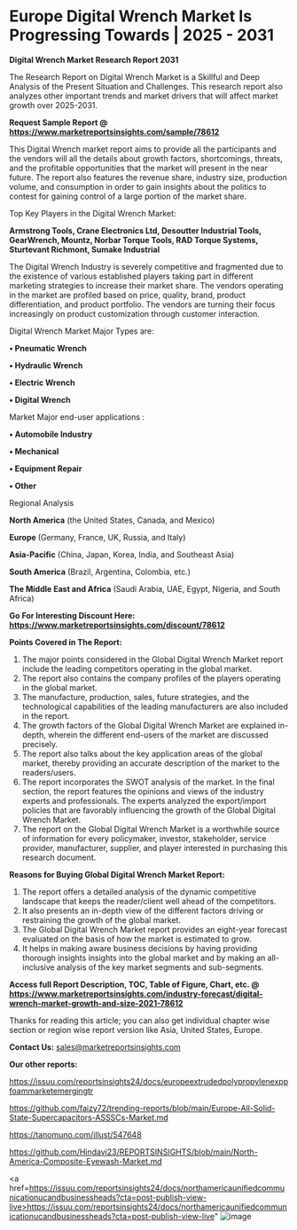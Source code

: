# Europe Digital Wrench Market Is Progressing Towards | 2025 - 2031

<strong>Digital Wrench Market Research Report 2031</strong>

The Research Report on Digital Wrench Market is a Skillful and Deep Analysis of the Present Situation and Challenges. This research report also analyzes other important trends and market drivers that will affect market growth over 2025-2031.

<strong>Request Sample Report @ <a href=https://www.marketreportsinsights.com/sample/78612>https://www.marketreportsinsights.com/sample/78612</a></strong>

This Digital Wrench market report aims to provide all the participants and the vendors will all the details about growth factors, shortcomings, threats, and the profitable opportunities that the market will present in the near future. The report also features the revenue share, industry size, production volume, and consumption in order to gain insights about the politics to contest for gaining control of a large portion of the market share.

Top Key Players in the Digital Wrench Market:

<strong>Armstrong Tools, Crane Electronics Ltd, Desoutter Industrial Tools, GearWrench, Mountz, Norbar Torque Tools, RAD Torque Systems, Sturtevant Richmont, Sumake Industrial</strong>

The Digital Wrench Industry is severely competitive and fragmented due to the existence of various established players taking part in different marketing strategies to increase their market share. The vendors operating in the market are profiled based on price, quality, brand, product differentiation, and product portfolio. The vendors are turning their focus increasingly on product customization through customer interaction.

Digital Wrench Market Major Types are:

<strong>• Pneumatic Wrench

• Hydraulic Wrench

• Electric Wrench

• Digital Wrench</strong>

Market Major end-user applications :

<strong>• Automobile Industry

• Mechanical

• Equipment Repair

• Other</strong>

Regional Analysis

</u><strong><b>North America</b></strong> (the United States, Canada, and Mexico)

<strong><b>Europe </b></strong>(Germany, France, UK, Russia, and Italy)

<strong><b>Asia-Pacific</b></strong> (China, Japan, Korea, India, and Southeast Asia)

<strong><b>South America</b></strong> (Brazil, Argentina, Colombia, etc.)

<strong><b>The Middle East and Africa</b></strong> (Saudi Arabia, UAE, Egypt, Nigeria, and South Africa)

<strong>Go For Interesting Discount Here: <a href=https://www.marketreportsinsights.com/discount/78612>https://www.marketreportsinsights.com/discount/78612</a></strong>

<strong>Points Covered in The Report:</strong>
<ol>
  <li>The major points considered in the Global Digital Wrench Market report include the leading competitors operating in the global market.</li>
  <li>The report also contains the company profiles of the players operating in the global market.</li>
  <li>The manufacture, production, sales, future strategies, and the technological capabilities of the leading manufacturers are also included in the report.</li>
  <li>The growth factors of the Global Digital Wrench Market are explained in-depth, wherein the different end-users of the market are discussed precisely.</li>
  <li>The report also talks about the key application areas of the global market, thereby providing an accurate description of the market to the readers/users.</li>
  <li>The report incorporates the SWOT analysis of the market. In the final section, the report features the opinions and views of the industry experts and professionals. The experts analyzed the export/import policies that are favorably influencing the growth of the Global Digital Wrench Market.</li>
  <li>The report on the Global Digital Wrench Market is a worthwhile source of information for every policymaker, investor, stakeholder, service provider, manufacturer, supplier, and player interested in purchasing this research document.</li>
</ol>
<strong>Reasons for Buying Global Digital Wrench Market Report:</strong>

<ol>
  <li>The report offers a detailed analysis of the dynamic competitive landscape that keeps the reader/client well ahead of the competitors.</li>
  <li>It also presents an in-depth view of the different factors driving or restraining the growth of the global market.</li>
  <li>The Global Digital Wrench Market report provides an eight-year forecast evaluated on the basis of how the market is estimated to grow.</li>
  <li>It helps in making aware business decisions by having providing thorough insights insights into the global market and by making an all-inclusive analysis of the key market segments and sub-segments.</li>
</ol>
<strong>Access full Report Description, TOC, Table of Figure, Chart, etc. @ <a href=https://www.marketreportsinsights.com/industry-forecast/digital-wrench-market-growth-and-size-2021-78612>https://www.marketreportsinsights.com/industry-forecast/digital-wrench-market-growth-and-size-2021-78612</a></strong>


Thanks for reading this article; you can also get individual chapter wise section or region wise report version like Asia, United States, Europe.

<strong>Contact Us:</strong>
sales@marketreportsinsights.com

<strong>Our other reports:</strong>

<a href=https://issuu.com/reportsinsights24/docs/europeextrudedpolypropylenexppfoammarketemergingtr>https://issuu.com/reportsinsights24/docs/europeextrudedpolypropylenexppfoammarketemergingtr</a>

<a href=https://github.com/faizy72/trending-reports/blob/main/Europe-All-Solid-State-Supercapacitors-ASSSCs-Market.md>https://github.com/faizy72/trending-reports/blob/main/Europe-All-Solid-State-Supercapacitors-ASSSCs-Market.md</a>

<a href=https://tanomuno.com/illust/547648>https://tanomuno.com/illust/547648</a>

<a href=https://github.com/Hindavi23/REPORTSINSIGHTS/blob/main/North-America-Composite-Eyewash-Market.md>https://github.com/Hindavi23/REPORTSINSIGHTS/blob/main/North-America-Composite-Eyewash-Market.md</a>

<a href=https://issuu.com/reportsinsights24/docs/northamericaunifiedcommunicationucandbusinessheads?cta=post-publish-view-live>https://issuu.com/reportsinsights24/docs/northamericaunifiedcommunicationucandbusinessheads?cta=post-publish-view-live</a>"
![image](https://github.com/user-attachments/assets/73c72047-c205-42e7-878d-06146f0f6d84)
